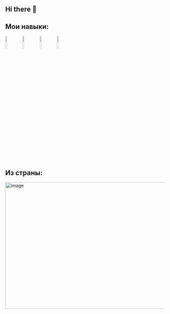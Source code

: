 ## Hi there 👋

## Мои навыки:
<img src=https://storage.tally.so/3a4c5a2e-a412-41b4-bad5-61899c529461/4515839.png width="10%">    <img src=https://storage.tally.so/551f6f1e-00a2-4a15-9c33-b40ca5c84113/Git-Logo-2Color.png width="10%">           <img src=https://storage.tally.so/3f9bac6c-8fd5-40ae-a50b-096d362d2fe8/136443.png width="10%">  <img src=[https://www.citypng.com/public/uploads/preview/hd-python-logo-symbol-transparent-png-735811696257415dbkifcuokn.png](https://i.pinimg.com/736x/e3/ec/f2/e3ecf2f3317ad30b97008e6b3f123d82.jpg) width="10%">



## Из страны:
<img width="800" height="400" alt="image" src="https://github.com/user-attachments/assets/e628bd35-4d5e-45ba-85f9-95bcdec70139">

